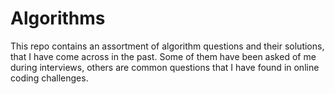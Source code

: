 # Algorithms

This repo contains an assortment of algorithm questions and their solutions, that I have come across in the past. Some of them have been asked of me during interviews, others are common questions that I have found in online coding challenges.
